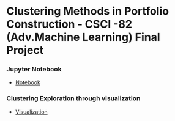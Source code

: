 Clustering Methods in Portfolio Construction - CSCI -82 (Adv.Machine Learning) Final Project
==============================
### Jupyter Notebook
- [Notebook](https://github.com/sidhantx/clustering_portfolio/blob/main/KumarNiteshJanicPham-Part-1.ipynb)

### Clustering Exploration through visualization
- [Visualization]( https://dashing-crisp-38c329.netlify.app/)
